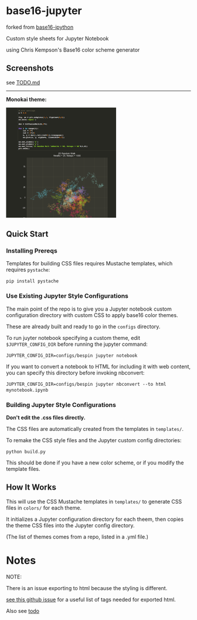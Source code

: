 # base16-jupyter

forked from [base16-ipython](#)

Custom style sheets for Jupyter Notebook 

using Chris Kempson's Base16 color scheme generator

## Screenshots

see [TODO.md](/TODO.md)

----

**Monokai theme:**

<img src="/img/Monokai.png" width="300px" alt="Monokai" />

## Quick Start

### Installing Prereqs

Templates for building CSS files requires Mustache templates,
which requires `pystache`:

```
pip install pystache
```

### Use Existing Jupyter Style Configurations

The main point of the repo is to give you 
a Jupyter notebook custom configuration 
directory with custom CSS to apply base16
color themes.

These are already built and ready to go 
in the `configs` directory.

To run juyter notebook specifying a custom theme,
edit `$JUPYTER_CONFIG_DIR` before running the 
jupyter command:

```
JUPYTER_CONFIG_DIR=configs/bespin jupyter notebook
```

If you want to convert a notebook to HTML 
for including it with web content, you can
specify this directory before invoking 
nbconvert:

```
JUPYTER_CONFIG_DIR=configs/bespin jupyter nbconvert --to html mynotebook.ipynb
```

### Building Jupyter Style Configurations

**Don't edit the .css files directly.**

The CSS files are automatically created from
the templates in `templates/`.

To remake the CSS style files and the Jupyter 
custom config directories:

```
python build.py
```

This should be done if you have a new 
color scheme, or if you modify the 
template files.




## How It Works

This will use the CSS Mustache templates in `templates/` 
to generate CSS files in `colors/` for each theme.

It initializes a Jupyter configuration directory for each theem,
then copies the theme CSS files into the Jupyter config directory.

(The list of themes comes from a repo, listed in a .yml file.)




# Notes

NOTE:

There is an issue exporting to html because the styling is different.

[see this github issue](https://github.com/jupyter/nbconvert/issues/447#issuecomment-270766965)
for a useful list of tags needed for exported html.

Also see [todo](/TODO.md)
